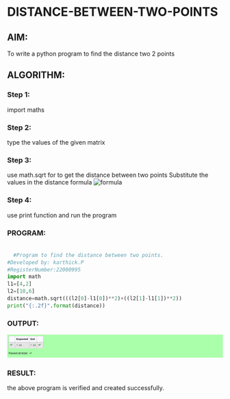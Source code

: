 # DISTANCE-BETWEEN-TWO-POINTS

## AIM:
To write a python program to find the distance two 2 points
## ALGORITHM:
### Step 1: 
import maths
### Step 2: 
type the values of the given matrix
### Step 3: 
use math.sqrt for to get the distance between two points
Substitute the values in the distance formula  ![formula](./formula.JPG)
### Step 4: 
use print function and run the program

### PROGRAM:
```python

  #Program to find the distance between two points.
#Developed by: karthick.P
#RegisterNumber:22000995
import math
l1=[4,2]
l2=[10,6]
distance=math.sqrt(((l2[0]-l1[0])**2)+((l2[1]-l1[1])**2))
print("{:.2f}".format(distance))

```


### OUTPUT:
![output](./Screenshot%202022-12-31%20at%2020-35-09%20Exp-03%20CR-Distance%20between%20two%20points%20Attempt%20review.png)


### RESULT:
the above program is verified and created successfully.